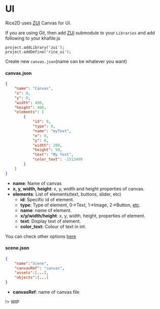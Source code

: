# UI

Rice2D uses [ZUI](https://github.com/armory3d/zui) Canvas for UI.

If you are using Git, then add [ZUI](https://github.com/armory3d/zui) submodule to your `Libraries`
and add following to your khafile.js
```
project.addLibrary('zui');
project.addDefine('rice_ui');
```

Create new `canvas.json`(name can be whatever you want)

<!-- tabs:start -->
#### **canvas.json**

```json
{
    "name": "Canvas",
    "x": 0,
    "y": 0,
    "width": 400,
    "height": 400,
    "elements": [
        {
            "id": 0,
            "type": 0,
            "name": "myText",
            "x": 0,
            "y": 0,
            "width": 200,
            "height": 50,
            "text": "My Text",
            "color_text": -1513499
        }
    ]
}
```

* **name**: Name of canvas
* **x, y, width, height**: x, y, width and height properties of canvas.
* **elements**: List of elements(text, buttons, slider, etc)
    * **id**: Specific id of element.
    * **type**: Type of element, 0->Text, 1->Image, 2->Button, [etc](https://github.com/armory3d/zui/blob/9840d981f9916622710f883f4084488add43450f/Sources/zui/Canvas.hx#L315).
    * **name**: name of element.
    * **x/y/width/height**: x, y, width, height, properties of element.
    * **text**: Display text of element.
    * **color_text:** Colour of text in int.

You can check other options [here](https://github.com/armory3d/zui/blob/9840d981f9916622710f883f4084488add43450f/Sources/zui/Canvas.hx#L272)

#### **scene.json**
```json
{
    "name":"Scene",
    "canvasRef": "canvas",
    "assets":[...],
    "objects":[...]
}
```
* **canvasRef**: name of canvas file
<!-- tabs:end -->

!> WIP